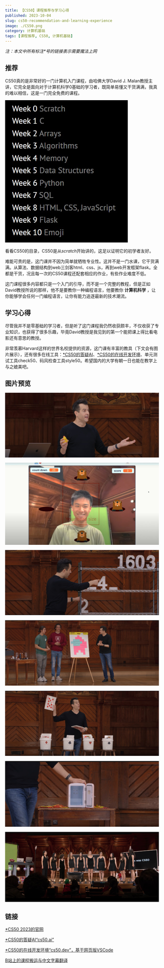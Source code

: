```yaml
---
title: 【CS50】课程推荐与学习心得
published: 2023-10-04
slug: cs50-recommendation-and-learning-experience
image: ./CS50.png
category: 计算机基础
tags: [课程推荐, CS50, 计算机基础]
---
```


*注：本文中所有标注\*号的链接表示需要魔法上网*

## 推荐

CS50真的是非常好的一门计算机入门课程，由哈佛大学David J. Malan教授主讲，它完全是面向对于计算机科学0基础的学习者，既简单易懂又干货满满，我真的难以相信，这是一门完全免费的课程。

![CS50目录](./TOC.png)

看看CS50的目录，CS50是从*scratch*开始讲的，这足以证明它的初学者友好。

难能可贵的是，这门课并不因为简单就牺牲专业性。这并不是一门水课，它干货满满。从算法、数据结构到web三剑客html、css、js，再到web开发框架flask。全都是干货，况且每一次的CS50课程还配套相应的作业，有些作业难度不低。

这门课程很多内容都只是一个入门的引导，而不是一个完整的教程，但是正如David教授所说的那样，他不是要教你一种编程语言，他要教你 **计算机科学** ，让你能够学会任何一门编程语言，让你有能力追逐最新的技术潮流。

## 学习心得

尽管我并不是零基础的学习者，但是听了这门课程我仍然收获颇丰，不仅收获了专业知识，也获得了很多乐趣，毕竟David教授是我见到的第一个能把课上得比看电影还有意思的教授。

非常羡慕Harvard这样的世界名校提供的资源，这门课有丰富的教具（下文会有图片展示），还有很多在线工具：[*CS50的答疑AI](https://cs50.ai/)、[*CS50的在线开发环境](https://cs50.dev/)、单元测试工具check50、码风检查工具style50。希望国内的大学有朝一日也能在教学上与之媲美吧。

## 图片预览

![David在讲解橡胶鸭调试法（Rubber Duck Debugging）](./rubber-duck-debugging.png)

![一位同学上台试玩用scratch制作的的小游戏](./scratch-game.png)

![David在展示归并排序](./merge-sort.png)

![David为了讲解位图让同学们用方块画画，他们画了一个Among Us的小人](./bitmap.png)

![David用巨大的扑克牌和四个桶形象展示哈希表](./hash-table.png)

![David使用两个室友买牛奶放在冰箱的例子，说明数据库在并发时可能造成的问题，并引入TRANSACTION来解决](./transaction.png)

![CS50最后一节课的演出](./final-class.png)

## 链接

[*CS50 2023的官网](https://cs50.harvard.edu/x/2023/)

[*CS50的答疑AI“cs50.ai”](https://cs50.ai/)

[*CS50的在线开发环境“cs50.dev”，基于网页版VSCode](https://cs50.dev/)

[B站上的课程搬运与中文字幕翻译](https://www.bilibili.com/video/BV1m24y1W7b1)